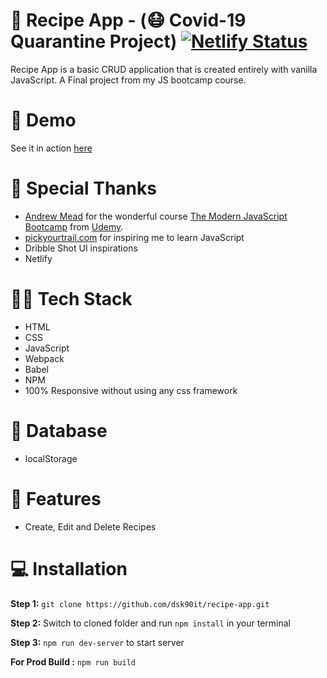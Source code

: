 # 🍲 Recipe App - (😷 Covid-19 Quarantine Project) [![Netlify Status](https://api.netlify.com/api/v1/badges/be7e7e00-7657-47b7-ab5d-3c8abf286f76/deploy-status)](https://app.netlify.com/sites/vigilant-wescoff-357d17/deploys)

Recipe App is a basic CRUD application that is created entirely with vanilla JavaScript. A Final project from my JS bootcamp course.

# 🚀 Demo

See it in action [here](https://recipe2020.netlify.app/)

# 🙏 Special Thanks

- [Andrew Mead](https://mead.io/) for the wonderful course [The Modern JavaScript Bootcamp](https://www.udemy.com/course/modern-javascript/) from [Udemy](https://www.udemy.com/).
- [pickyourtrail.com](https://pickyourtrail.com/) for inspiring me to learn JavaScript
- Dribble Shot UI inspirations
- Netlify

# 👨‍💻 Tech Stack

- HTML
- CSS
- JavaScript
- Webpack
- Babel
- NPM
- 100% Responsive without using any css framework

# 💾 Database

- localStorage

# 🎉 Features

- Create, Edit and Delete Recipes

# 💻 Installation

**Step 1:** `git clone https://github.com/dsk90it/recipe-app.git`

**Step 2:** Switch to cloned folder and run `npm install` in your terminal

**Step 3:** `npm run dev-server` to start server

**For Prod Build :** `npm run build`
